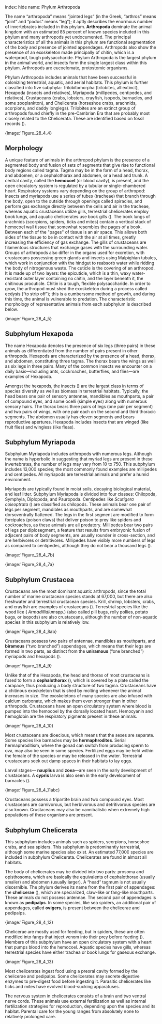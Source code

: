 index: hide
name: Phylum Arthropoda

The name “arthropoda” means “jointed legs” (in the Greek, “arthros” means “joint” and “podos” means “leg”); it aptly describes the enormous number of invertebrates included in this phylum.  **Arthropoda** dominate the animal kingdom with an estimated 85 percent of known species included in this phylum and many arthropods yet undocumented. The principal characteristics of all the animals in this phylum are functional segmentation of the body and presence of jointed appendages. Arthropods also show the presence of an exoskeleton made principally of chitin, which is a waterproof, tough polysaccharide. Phylum Arthropoda is the largest phylum in the animal world, and insects form the single largest class within this phylum. Arthropods are eucoelomate, protostomic organisms.

Phylum Arthropoda includes animals that have been successful in colonizing terrestrial, aquatic, and aerial habitats. This phylum is further classified into five subphyla: Trilobitomorpha (trilobites, all extinct), Hexapoda (insects and relatives), Myriapoda (millipedes, centipedes, and relatives), Crustaceans (crabs, lobsters, crayfish, isopods, barnacles, and some zooplankton), and Chelicerata (horseshoe crabs, arachnids, scorpions, and daddy longlegs). Trilobites are an extinct group of arthropods found chiefly in the pre-Cambrian Era that are probably most closely related to the Chelicerata. These are identified based on fossil records ().


{image:'Figure_28_4_4}
        

## Morphology

A unique feature of animals in the arthropod phylum is the presence of a segmented body and fusion of sets of segments that give rise to functional body regions called tagma. Tagma may be in the form of a head, thorax, and abdomen, or a cephalothorax and abdomen, or a head and trunk. A central cavity, called the  **hemocoel** (or blood cavity), is present, and the open circulatory system is regulated by a tubular or single-chambered heart. Respiratory systems vary depending on the group of arthropod: insects and myriapods use a series of tubes (tracheae) that branch through the body, open to the outside through openings called spiracles, and perform gas exchange directly between the cells and air in the tracheae, whereas aquatic crustaceans utilize gills, terrestrial chelicerates employ book lungs, and aquatic chelicerates use book gills ().  The book lungs of arachnids (scorpions, spiders, ticks and mites) contain a vertical stack of hemocoel wall tissue  that somewhat resembles the pages of a book. Between each of the "pages" of tissue is an air space. This allows both sides of the tissue to be in contact with the air at all times, greatly increasing the efficiency of gas exchange. The gills of crustaceans are filamentous structures that exchange gases with the surrounding water. Groups of arthropods also differ in the organs used for excretion, with crustaceans possessing green glands and insects using Malpighian tubules, which work in conjunction with the hindgut to reabsorb water while ridding the body of nitrogenous waste. The cuticle is the covering of an arthropod. It is made up of two layers: the epicuticle, which is a thin, waxy water-resistant outer layer containing no chitin, and the layer beneath it, the chitinous procuticle. Chitin is a tough, flexible polysaccharide. In order to grow, the arthropod must shed the exoskeleton during a process called ecdysis (“to strip off”); this is a cumbersome method of growth, and during this time, the animal is vulnerable to predation. The characteristic morphology of representative animals from each subphylum is described below.


{image:'Figure_28_4_5}
        

## Subphylum Hexapoda

The name Hexapoda denotes the presence of six legs (three pairs) in these animals as differentiated from the number of pairs present in other arthropods. Hexapods are characterized by the presence of a head, thorax, and abdomen, constituting three tagma. The thorax bears the wings as well as six legs in three pairs. Many of the common insects we encounter on a daily basis—including ants, cockroaches, butterflies, and flies—are examples of Hexapoda.

Amongst the hexapods, the insects () are the largest class in terms of species diversity as well as biomass in terrestrial habitats. Typically, the head bears one pair of sensory antennae, mandibles as mouthparts, a pair of compound eyes, and some ocelli (simple eyes) along with numerous sensory hairs. The thorax bears three pairs of legs (one pair per segment) and two pairs of wings, with one pair each on the second and third thoracic segments. The abdomen usually has eleven segments and bears reproductive apertures. Hexapoda includes insects that are winged (like fruit flies) and wingless (like fleas).

## Subphylum Myriapoda

Subphylum Myriapoda includes arthropods with numerous legs. Although the name is hyperbolic in suggesting that myriad legs are present in these invertebrates, the number of legs may vary from 10 to 750. This subphylum includes 13,000 species; the most commonly found examples are millipedes and centipedes. All myriapods are terrestrial animals and prefer a humid environment.

Myriapods are typically found in moist soils, decaying biological material, and leaf litter. Subphylum Myriapoda is divided into four classes: Chilopoda, Symphyla, Diplopoda, and Pauropoda. Centipedes like  *Scutigera coleoptrata* () are classified as chilopods. These animals bear one pair of legs per segment, mandibles as mouthparts, and are somewhat dorsoventrally flattened. The legs in the first segment are modified to form forcipules (poison claws) that deliver poison to prey like spiders and cockroaches, as these animals are all predatory. Millipedes bear two pairs of legs per diplosegment, a feature that results from embryonic fusion of adjacent pairs of body segments, are usually rounder in cross-section, and are herbivores or detritivores. Millipedes have visibly more numbers of legs as compared to centipedes, although they do not bear a thousand legs ().


{image:'Figure_28_4_7b}
        
{image:'Figure_28_4_7a}
        

## Subphylum Crustacea

Crustaceans are the most dominant aquatic arthropods, since the total number of marine crustacean species stands at 67,000, but there are also freshwater and terrestrial crustacean species. Krill, shrimp, lobsters, crabs, and crayfish are examples of crustaceans (). Terrestrial species like the wood lice ( *Armadillidium*spp.) (also called pill bugs, rolly pollies, potato bugs, or isopods) are also crustaceans, although the number of non-aquatic species in this subphylum is relatively low.


{image:'Figure_28_4_8ab}
        

Crustaceans possess two pairs of antennae, mandibles as mouthparts, and  **biramous** (“two branched”) appendages, which means that their legs are formed in two parts, as distinct from the  **uniramous** (“one branched”) myriapods and hexapods ().


{image:'Figure_28_4_9}
        

Unlike that of the Hexapoda, the head and thorax of most crustaceans is fused to form a  **cephalothorax** (), which is covered by a plate called the carapace, thus producing a body structure of two tagma. Crustaceans have a chitinous exoskeleton that is shed by molting whenever the animal increases in size. The exoskeletons of many species are also infused with calcium carbonate, which makes them even stronger than in other arthropods. Crustaceans have an open circulatory system where blood is pumped into the hemocoel by the dorsally located heart. Hemocyanin and hemoglobin are the respiratory pigments present in these animals.


{image:'Figure_28_4_10}
        

Most crustaceans are dioecious, which means that the sexes are separate. Some species like barnacles may be  **hermaphrodites**. Serial hermaphroditism, where the gonad can switch from producing sperm to ova, may also be seen in some species. Fertilized eggs may be held within the female of the species or may be released in the water. Terrestrial crustaceans seek out damp spaces in their habitats to lay eggs.

Larval stages— **nauplius** and  **zoea**—are seen in the early development of crustaceans. A  **cypris** larva is also seen in the early development of barnacles ().


{image:'Figure_28_4_11abc}
        

Crustaceans possess a tripartite brain and two compound eyes. Most crustaceans are carnivorous, but herbivorous and detritivorous species are also known. Crustaceans may also be cannibalistic when extremely high populations of these organisms are present.

## Subphylum Chelicerata

This subphylum includes animals such as spiders, scorpions, horseshoe crabs, and sea spiders. This subphylum is predominantly terrestrial, although some marine species also exist. An estimated 77,000 species are included in subphylum Chelicerata. Chelicerates are found in almost all habitats.

The body of chelicerates may be divided into two parts: prosoma and opisthosoma, which are basically the equivalents of cephalothorax (usually smaller) and abdomen (usually larger). A “head” tagmum is not usually discernible. The phylum derives its name from the first pair of appendages: the  **chelicerae** (), which are specialized, claw-like or fang-like mouthparts. These animals do not possess antennae. The second pair of appendages is known as  **pedipalps**. In some species, like sea spiders, an additional pair of appendages, called  **ovigers**, is present between the chelicerae and pedipalps.


{image:'Figure_28_4_12}
        

Chelicerae are mostly used for feeding, but in spiders, these are often modified into fangs that inject venom into their prey before feeding (). Members of this subphylum have an open circulatory system with a heart that pumps blood into the hemocoel. Aquatic species have gills, whereas terrestrial species have either trachea or book lungs for gaseous exchange.


{image:'Figure_28_4_13}
        

Most chelicerates ingest food using a preoral cavity formed by the chelicerae and pedipalps. Some chelicerates may secrete digestive enzymes to pre-digest food before ingesting it. Parasitic chelicerates like ticks and mites have evolved blood-sucking apparatuses.

The nervous system in chelicerates consists of a brain and two ventral nerve cords. These animals use external fertilization as well as internal fertilization strategies for reproduction, depending upon the species and its habitat. Parental care for the young ranges from absolutely none to relatively prolonged care.
